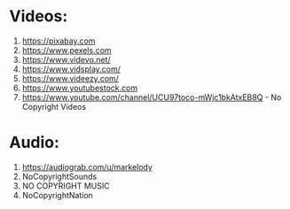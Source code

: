 # Videos:

1. https://pixabay.com
2. https://www.pexels.com
3. https://www.videvo.net/
4. https://www.vidsplay.com/
5. https://www.videezy.com/
6. https://www.youtubestock.com
7. https://www.youtube.com/channel/UCU97toco-mWjc1bkAtxEB8Q - No Copyright Videos


# Audio:

1. https://audiograb.com/u/markelody
2. NoCopyrightSounds
3. NO COPYRIGHT MUSIC
4. NoCopyrightNation
